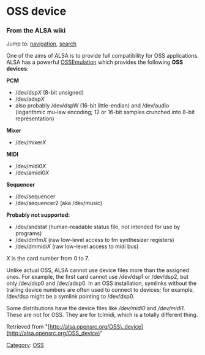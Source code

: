 OSS device
==========

### From the ALSA wiki

Jump to: [navigation](#mw-head), [search](#p-search)

One of the aims of ALSA is to provide full compatibility for OSS
applications. ALSA has a powerful
[OSSEmulation](/OSSEmulation "OSSEmulation") which provides the
following **OSS devices**:

**PCM**

-   /dev/dsp*X* (8-bit unsigned)
-   /dev/adsp*X*
-   also probably /dev/dspW (16-bit little-endian) and /dev/audio
    (logarithmic mu-law encoding; 12 or 16-bit samples crunched into
    8-bit representation)

**Mixer**

-   /dev/mixer*X*

**MIDI**

-   /dev/midi0*X*
-   /dev/amidi0*X*

**Sequencer**

-   /dev/sequencer
-   /dev/sequencer2 (aka /dev/music)

**Probably not supported:**

-   /dev/sndstat (human-readable status file, not intended for use by
    programs)
-   /dev/dmfm*X* (raw low-level access to fm synthesizer registers)
-   /dev/dmmidi*X* (raw low-level access to midi bus)

*X* is the card number from 0 to 7.

Unlike actual OSS, ALSA cannot use device files more than the assigned
ones. For example, the first card cannot use /dev/dsp1 or /dev/dsp2, but
only /dev/dsp0 and /dev/adsp0. In an OSS installation, symlinks without
the trailing device numbers are often used to connect to devices; for
example, /dev/dsp might be a symlink pointing to /dev/dsp0.

Some distributions have the device files like */dev/midi0* and
*/dev/midi1*. These are not for OSS. They are for tclmidi, which is a
totally different thing.

Retrieved from
"[http://alsa.opensrc.org/OSS\_device](http://alsa.opensrc.org/OSS_device)"

[Category](/Special:Categories "Special:Categories"):
[OSS](/Category:OSS "Category:OSS")

